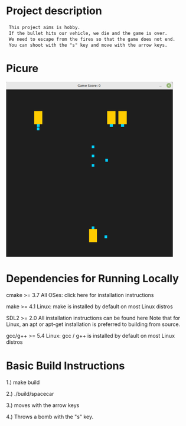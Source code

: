 
# Project description
     This project aims is hobby.
     If the bullet hits our vehicle, we die and the game is over.
     We need to escape from the fires so that the game does not end. 
     You can shoot with the "s" key and move with the arrow keys.

# Picure

   ![picture](https://github.com/mduramaz/Spacecar/blob/main/picture.png)





# Dependencies for Running Locally

  cmake >= 3.7
    All OSes: click here for installation instructions

  make >= 4.1
    Linux: make is installed by default on most Linux distros
 
  SDL2 >= 2.0
    All installation instructions can be found here
    Note that for Linux, an apt or apt-get installation is preferred to building from source.

  gcc/g++ >= 5.4
    Linux: gcc / g++ is installed by default on most Linux distros


# Basic Build Instructions

  1.) make build

  2.) ./build/spacecar

  3.) moves with the arrow keys

  4.) Throws a bomb with the "s" key.

